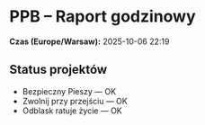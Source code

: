 # PPB – Raport godzinowy
**Czas (Europe/Warsaw):** 2025-10-06 22:19

## Status projektów
- Bezpieczny Pieszy — OK
- Zwolnij przy przejściu — OK
- Odblask ratuje życie — OK

